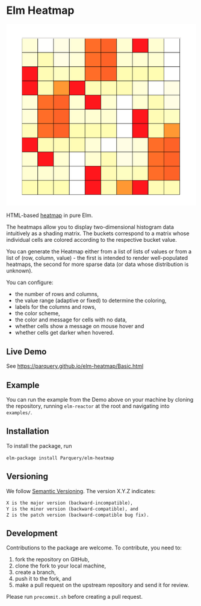 # Elm Heatmap

![Example 1](screenshots/ex1.jpg)

HTML-based [heatmap](https://en.wikipedia.org/wiki/Heat_map) in pure Elm.

The heatmaps allow you to display two-dimensional histogram data intuitively as a shading matrix. The buckets 
correspond to a matrix whose individual cells are colored according to the respective bucket value.

You can generate the Heatmap either from a list of lists of values or from a list of (row, column, value) - 
the first is intended to render well-populated heatmaps, the second for more sparse data (or data whose distribution 
is unknown).

You can configure:

* the number of rows and columns,
* the value range (adaptive or fixed) to determine the coloring,
* labels for the columns and rows,
* the color scheme,
* the color and message for cells with no data,
* whether cells show a message on mouse hover and
* whether cells get darker when hovered.

## Live Demo
See https://parquery.github.io/elm-heatmap/Basic.html

## Example
You can run the example from the Demo above on your machine by cloning the repository, running `elm-reactor` at the 
root and navigating into `examples/`.

## Installation
To install the package, run 

```elm-package install Parquery/elm-heatmap```


## Versioning
We follow [Semantic Versioning](https://semver.org/spec/v1.0.0.html). The version X.Y.Z indicates:

    X is the major version (backward-incompatible),
    Y is the minor version (backward-compatible), and
    Z is the patch version (backward-compatible bug fix).


## Development
Contributions to the package are welcome. To contribute, you need to:

1) fork the repository on GitHub, 
2) clone the fork to your local machine, 
3) create a branch,
4) push it to the fork, and
5) make a pull request on the upstream repository and send it for review.

Please run `precommit.sh` before creating a pull request.
